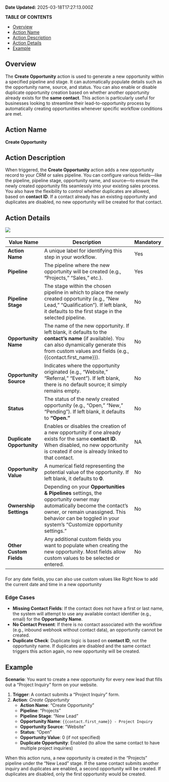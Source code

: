 **Date Updated:** 2025-03-18T17:27:13.000Z

  
**TABLE OF CONTENTS**

* [Overview](#Overview)
* [Action Name](#Action-Name)
* [Action Description](#Action-Description)
* [Action Details](#Action-Details)
* [Example](#Example)

##   

## Overview

The **Create Opportunity** action is used to generate a new opportunity within a specified pipeline and stage. It can automatically populate details such as the opportunity name, source, and status. You can also enable or disable duplicate opportunity creation based on whether another opportunity already exists for the **same contact**. This action is particularly useful for businesses looking to streamline their lead-to-opportunity process by automatically creating opportunities whenever specific workflow conditions are met.

  
## Action Name

**Create Opportunity**

  
## Action Description

When triggered, the **Create Opportunity** action adds a new opportunity record to your CRM or sales pipeline. You can configure various fields—like the pipeline, pipeline stage, opportunity name, and source—to ensure the newly created opportunity fits seamlessly into your existing sales process. You also have the flexibility to control whether duplicates are allowed, based on **contact ID**. If a contact already has an existing opportunity and duplicates are disabled, no new opportunity will be created for that contact.

  
## Action Details

![](https://s3.amazonaws.com/cdn.freshdesk.com/data/helpdesk/attachments/production/155043048688/original/BYV_IHghvGkzOAkHMcQvDRQvcEQ7ydamDA.png?1741698740)

  
| **Value Name**            | **Description**                                                                                                                                                                                                                     | **Mandatory** |
| ------------------------- | ----------------------------------------------------------------------------------------------------------------------------------------------------------------------------------------------------------------------------------- | ------------- |
| **Action Name**           | A unique label for identifying this step in your workflow.                                                                                                                                                                          | Yes           |
| **Pipeline**              | The pipeline where the new opportunity will be created (e.g., “Projects,” “Sales,” etc.).                                                                                                                                           | Yes           |
| **Pipeline Stage**        | The stage within the chosen pipeline in which to place the newly created opportunity (e.g., “New Lead,” “Qualification”). If left blank, it defaults to the first stage in the selected pipeline.                                   | No            |
| **Opportunity Name**      | The name of the new opportunity. If left blank, it defaults to the **contact’s name** (if available). You can also dynamically generate this from custom values and fields (e.g., {{contact.first\_name}}).                         | No            |
| **Opportunity Source**    | Indicates where the opportunity originated (e.g., “Website,” “Referral,” “Event”). If left blank, there is no default source; it simply remains empty.                                                                              | No            |
| **Status**                | The status of the newly created opportunity (e.g., “Open,” “New,” “Pending”). If left blank, it defaults to **“Open.”**                                                                                                             | No            |
| **Duplicate Opportunity** | Enables or disables the creation of a new opportunity if one already exists for the same **contact ID**. When disabled, no new opportunity is created if one is already linked to that contact.                                     | NA            |
| **Opportunity Value**     | A numerical field representing the potential value of the opportunity. If left blank, it defaults to **0**.                                                                                                                         | No            |
| **Ownership Settings**    | Depending on your **Opportunities & Pipelines** settings, the opportunity owner may automatically become the contact’s owner, or remain unassigned. This behavior can be toggled in your system’s “Customize opportunity settings.” | No            |
| **Other Custom Fields**   | Any additional custom fields you want to populate when creating the new opportunity. Most fields allow custom values to be selected or entered.                                                                                     | No            |

### 

For any date fields, you can also use custom values like Right Now to add the current date and time in a new opportunity

  
### Edge Cases

* **Missing Contact Fields**: If the contact does not have a first or last name, the system will attempt to use any available contact identifier (e.g., email) for the **Opportunity Name**.
* **No Contact Present**: If there is no contact associated with the workflow (e.g., inbound webhook without contact data), an opportunity cannot be created.
* **Duplicate Check**: Duplicate logic is based on **contact ID**, not the opportunity name. If duplicates are disabled and the same contact triggers this action again, no new opportunity will be created.

  
## Example

**Scenario**: You want to create a new opportunity for every new lead that fills out a “Project Inquiry” form on your website.

1. **Trigger**: A contact submits a “Project Inquiry” form.
2. **Action**: _Create Opportunity_  
   * **Action Name**: “Create Opportunity”  
   * **Pipeline**: “Projects”  
   * **Pipeline Stage**: “New Lead”  
   * **Opportunity Name**: `{{contact.first_name}} - Project Inquiry`  
   * **Opportunity Source**: “Website”  
   * **Status**: “Open”  
   * **Opportunity Value**: 0 (if not specified)  
   * **Duplicate Opportunity**: Enabled (to allow the same contact to have multiple project inquiries)

When this action runs, a new opportunity is created in the “Projects” pipeline under the “New Lead” stage. If the same contact submits another inquiry and duplicates are enabled, a second opportunity will be created. If duplicates are disabled, only the first opportunity would be created.

  